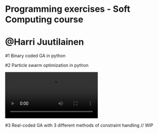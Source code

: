 # Programming exercises - Soft Computing course
# @Harri Juutilainen

#1 Binary coded GA in python

#2 Particle swarm optimization in python

![Output sample](SoftComputingCourse/pso.mp4)

#3 Real-coded GA with 3 different methods of constraint handling // WIP
